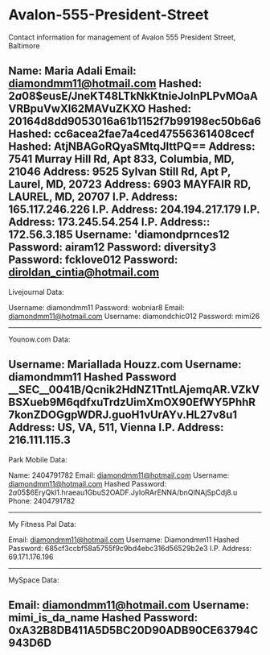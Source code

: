 # Avalon-555-President-Street
Contact information for management of Avalon 555 President Street, Baltimore


Name: Maria Adali
Email: diamondmm11@hotmail.com
Hashed: $2a$08$eusE/JneKT48LTkNkKtnieJoInPLPvMOaAVRBpuVwXl62MAVuZKXO
Hashed: 20164d8dd9053016a61b1152f7b99198ec50b6a6
Hashed: cc6acea2fae7a4ced47556361408cecf
Hashed: AtjNBAGoRQyaSMtqJlttPQ==
Address: 7541 Murray Hill Rd, Apt 833, Columbia, MD, 21046
Address: 9525 Sylvan Still Rd, Apt P, Laurel, MD, 20723
Address: 6903 MAYFAIR RD, LAUREL, MD, 20707
I.P. Address: 165.117.246.226
I.P. Address: 204.194.217.179
I.P. Address: 173.245.54.254
I.P. Address:: 172.56.3.185
Username: 'diamondprnces12
Password: airam12
Password: diversity3
Password: fcklove012
Password: diroldan_cintia@hotmail.com
--------------------------------
Livejournal Data:

Username: diamondmm11
Password: wobniar8
Email: diamondmm11@hotmail.com
Username: diamondchic012
Password: mimi26

--------------------------------
Younow.com Data:

Username: MariaIlada
Houzz.com Username: diamondmm11
Hashed Password
\_\_SEC\_\_0041B/Qcnik2HdNZ1TntLAjemqAR.VZkVBSXueb9M6qdfxuTrdzUimXmOX90EfWY5PhhR7konZDOGgpWDRJ.guoH1vUrAYv.HL27v8u1
Address: US, VA, 511, Vienna
I.P. Address: 216.111.115.3
--------------------------------
Park Mobile Data:

Name: 2404791782
Email: diamondmm11@hotmail.com
Username: diamondmm11@hotmail.com
Hashed Password: $2a$05$6EryQkI1.hraeau1GbuS2OADF.JyIoRArENNA/bnQlNAjSpCdj8.u
Phone: 2404791782

--------------------------------
My Fitness Pal Data:

Email: diamondmm11@hotmail.com
Username: Diamondmm11
Hashed Password: 685cf3ccbf58a5755f9c9bd4ebc316d56529b2e3
I.P. Address: 69.171.176.196

--------------------------------
MySpace Data:

Email: diamondmm11@hotmail.com
Username: mimi_is_da_name
Hashed Password: 0xA32B8DB411A5D5BC20D90ADB90CE63794C943D6D
--------------------------------
